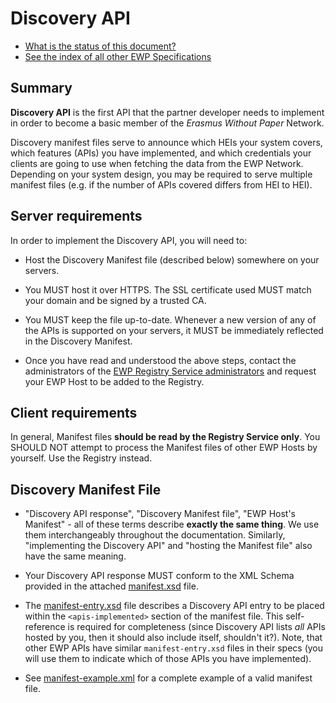 Discovery API
=============

* [What is the status of this document?][statuses]
* [See the index of all other EWP Specifications][develhub]


Summary
-------

**Discovery API** is the first API that the partner developer needs to
implement in order to become a basic member of the *Erasmus Without Paper*
Network.

Discovery manifest files serve to announce which HEIs your system covers, which
features (APIs) you have implemented, and which credentials your clients are
going to use when fetching the data from the EWP Network. Depending on your
system design, you may be required to serve multiple manifest files (e.g. if
the number of APIs covered differs from HEI to HEI).


Server requirements
-------------------

In order to implement the Discovery API, you will need to:

 * Host the Discovery Manifest file (described below) somewhere on your
   servers.

 * You MUST host it over HTTPS. The SSL certificate used MUST match your domain
   and be signed by a trusted CA.

 * You MUST keep the file up-to-date. Whenever a new version of any of the APIs
   is supported on your servers, it MUST be immediately reflected in the
   Discovery Manifest.

 * Once you have read and understood the above steps, contact the
   administrators of the [EWP Registry Service administrators][registry-intro]
   and request your EWP Host to be added to the Registry.


Client requirements
-------------------

In general, Manifest files **should be read by the Registry Service only**. You
SHOULD NOT attempt to process the Manifest files of other EWP Hosts by
yourself. Use the Registry instead.


Discovery Manifest File
-----------------------

 * "Discovery API response", "Discovery Manifest file", "EWP Host's Manifest" -
   all of these terms describe **exactly the same thing**. We use them
   interchangeably throughout the documentation. Similarly, "implementing the
   Discovery API" and "hosting the Manifest file" also have the same meaning.

 * Your Discovery API response MUST conform to the XML Schema provided in the
   attached [manifest.xsd](manifest.xsd) file.

 * The [manifest-entry.xsd](manifest-entry.xsd) file describes a Discovery API
   entry to be placed within the `<apis-implemented>` section of the manifest
   file. This self-reference is required for completeness (since Discovery API
   lists *all* APIs hosted by you, then it should also include itself,
   shouldn't it?). Note, that other EWP APIs have similar `manifest-entry.xsd`
   files in their specs (you will use them to indicate which of those APIs you
   have implemented).

 * See [manifest-example.xml](manifest-example.xml) for a complete example of a
   valid manifest file.


[registry-intro]: https://github.com/erasmus-without-paper/ewp-specs-architecture/blob/stable-v1/README.md#registry
[develhub]: http://developers.erasmuswithoutpaper.eu/
[statuses]: https://github.com/erasmus-without-paper/ewp-specs-management/blob/stable-v1/README.md#statuses
